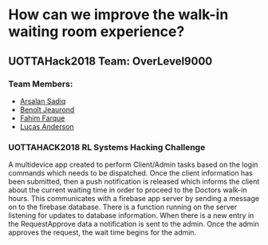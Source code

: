 # How can we improve the walk-in waiting room experience?

## UOTTAHack2018 Team: OverLevel9000

### Team Members:
* [Arsalan Sadiq](https://github.com/arsalansadiq)
* [Benoît Jeaurond](https://github.com/BenJeau)
* [Fahim Farque](https://github.com/farque65)
* [Lucas Anderson](https://github.com/EarlyHemisphere)

### UOTTAHACK2018 RL Systems Hacking Challenge
  A multidevice app created to perform Client/Admin tasks based on the login commands which needs to be dispatched. Once the client information has been submitted, then a push notification is released which informs the client about the current waiting time in order to proceed to the Doctors walk-in hours. This communicates with a firebase app server by sending a message on to the firebase database. There is a function running on the server listening for updates to database information. When there is a new entry in the RequestApprove data a notification is sent to the admin. Once the admin approves the request, the wait time begins for the admin.
